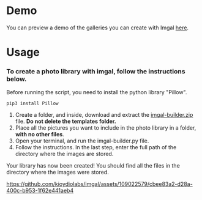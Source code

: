 # Demo

You can preview a demo of the galleries you can create with Imgal [here](https://demo.imgal.kioydiolabs.org/).

# Usage

### To create a photo library with imgal, follow the instructions below.

Before running the script, you need to install the python library "Pillow".
```shell
pip3 install Pillow
```

1) Create a folder, and inside, download and extract the [imgal-builder.zip](https://github.com/kioydiolabs/imgal/releases/latest) file. **Do not delete the templates folder.**
2) Place all the pictures you want to include in the photo library in a folder, **with no other files**.
3) Open your terminal, and run the imgal-builder.py file.
4) Follow the instructions. In the last step, enter the full path of the directory where the images are stored.

Your library has now been created! You should find all the files in the directory where the images were stored.

https://github.com/kioydiolabs/imgal/assets/109022579/cbee83a2-d28a-400c-b953-1f62e441aeb4
